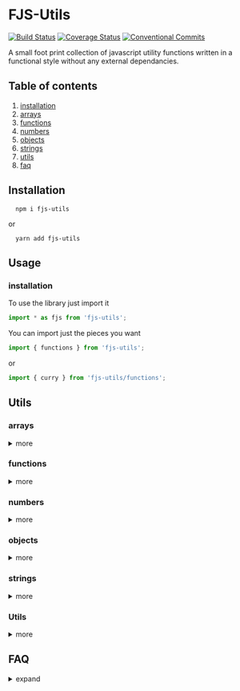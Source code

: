 # FJS-Utils
[![Build Status](https://travis-ci.com/JasonMatthewsDev/fjsutils.svg?branch=master)](https://travis-ci.com/JasonMatthewsDev/fjsutils)
[![Coverage Status](https://coveralls.io/repos/github/JasonMatthewsDev/fjsutils/badge.svg?branch=master)](https://coveralls.io/github/JasonMatthewsDev/fjsutils?branch=master)
[![Conventional Commits](https://img.shields.io/badge/Conventional%20Commits-1.0.0-yellow.svg)](https://conventionalcommits.org)

A small foot print collection of javascript utility functions written in a functional style without any external dependancies.

## Table of contents

1. [installation](#installation)
2. [arrays](#arrays)
3. [functions](#functions)
4. [numbers](#numbers)
5. [objects](#objects)
6. [strings](#strings)
7. [utils](#utils)
8. [faq](#faq)

## Installation
```
  npm i fjs-utils
```

or

```
  yarn add fjs-utils
```

## Usage


### installation
To use the library just import it

```javascript
import * as fjs from 'fjs-utils';
```

You can import just the pieces you want

```javascript
import { functions } from 'fjs-utils';
```

or

```javascript
import { curry } from 'fjs-utils/functions';
```

## Utils

### arrays
<details>
<summary>more</summary>

  * **all** - Tests each value with provided functions and returns true if all results are truthy. It's Array.prototype.every renamed

```javascript
  import { all } from 'fjs-utils/arrays';

  const array = [true, true, true];
  console.log(all(Boolean, array)); // => true
```

  * **any** - Tests each value with provided functions and returns true if any results are truthy. It's Array.prototype.some renamed

```javascript
  import { any } from 'fjs-utils/arrays';

  const array = [false, false, true];
  console.log(any(Boolean, array)); // => true
```

  * **bifurcate** - Seperates an array by supplied function.

```javascript
  import { bifurcate } from 'fjs-utils/arrays';

  const array = [true, 0, 'str', false, {}, ''];
  console.log(bifurcate(Boolean, array)) // => [[true, 'str', {}], [0, false, '']]
```

  * **chunk** - Splits an array into chunks

```javascript
  import { chunk } from 'fjs-utils/arrays';

  const array = [1, 2, 3, 4, 5, 6, 7, 8, 9, 0];
  console.log(chunk(3, array)); // => [[1, 2, 3], [4, 5, 6], [7, 8, 9], [0]]
```

  * **flatten** - Flattens an array 1 level

```javascript
  import { flatten } from 'fjs-utils/arrays';

  const array = [[1, 2, 3], [4, 5, 6], [7, 8, 9], [0]];
  console.log(flatten(array)); // => [1, 2, 3, 4, 5, 6, 7, 8, 9, 0]
```

  * **getProp** - Returns an array of values from a specified property in an array of objects

```javascript
  import { getProp } from 'fjs-utils/arrays';

  const array = [{
    foo: 'foo',
    bar: 'bar',
  },
  {
    foo: 'foo2',
    bar: 'bar2',
  }];
  console.log(getProp('foo', array)); // => ['foo', 'foo2']
```

  * **isArray** - Returns boolean, true if input is an array

```javascript
  import { isArray } from 'fjs-utils/arrays';
  console.log(isArray([1, 2])); // => true
  console.log(isArray(12)); // => false
```

  * **mean** - Calculates the mean of an array of numbers

```javascript
  import { mean } from 'fjs-utils/arrays';
  console.log(mean([1, 2, 3])); // => 2
```

  * **median** - Calculates the median of an array of numbers

```javascript
  import { median } from 'fjs-utils/arrays';
  console.log(median([1, 2, 3])); // => 2
```

  * **sample** - Returns random values from an array

```javascript
  import { sample } from 'fjs-utils/arrays';
  const array = [1, 2, 3, 4];
  console.log(sample(1, array)); // => [2]
  console.log(sample(2, array)); // => [1, 3]
```

  * **shuffle** - Returns a new array with the order randonmized

```javascript
  import { shuffle } from 'fjs-utils/arrays';
  const array = [1, 2, 3, 4, 5];
  console.log(shuffle(array)); // => [3, 1, 2, 5, 4];
```

  * **sum** - Sums an array of numbers

```javascript
  import { sum } from 'fjs-utils/arrays';
  console.log(sum[1, 2, 3]) // => 6
```

</details>

### functions
<details>
<summary>more</summary>

  * **curry** - Accepts a function and returns a curried function

```javascript
  import { curry } from 'fjs-utils/functions';

  const add = (a, b) => a + b;
  const add10 = curry(add)(10);
  console.log(add10(5)); // => 15
```

  * **curryRight** - Accepts a function and returns a curried function that fills params in from right to left

```javascript
  import { curryRight } from 'fjs-utils/functions';

  const concat = `${left}${right}`;
  const appendBar = curryRight(concat)('bar');
  console.log(appendBar('foo')); // => 'foobar'
```

  * **identity** - returns the input unchanged

```javascript
  import { identity } from 'fjs-utils/functions';
  console.log(identity('foo')); // => 'foo'
```

  * **memoize** - returns a function that will memoize the arguments

```javascript
  import { memoize } from 'fjs-utils/functions';

  const fn = (one, two) => `${one}${two}`;
  const memoizedFn = memoize(fn);

  console.log(memoizedFn('foo', 'bar')); // => 'foobar'
```

  * **multi** - returns a function that will return an array of results from multiple functions

```javascript
  import { multi } from 'fjs-utils/functions';

  const maxMin = multi(Math.max, Math.min);
  console.log(maxMin(...[...Array(501).keys()])); // => [500, 0]
```

</details>

### numbers
<details>
<summary>more</summary>

  * **random** - Returns a random number between min, max

```javascript
  import { random } from 'fjs-utils/numbers';
  console.log(random(1, 5)); // => 2
  console.log(random(1, 5, true)); // => 2.2398217
```

</details>

### objects
<details>
<summary>more</summary>

  * **converSnakeKeysToCamel** - Converts an object's snake cased keys to camel cased
```javascript
  import { convertSnakeKeysToCamel } from 'fjs-utils/objects';

  const obj = {
    snake_case: 'snek',
    foo: [{ bar_baz: 'something' }, { lorem_ipsum: 'latin' }],
    obj: { snake_key_again: 'right_here' },
  };
  console.log(convertSnakeKeysToCamel(obj));
  /*
  {
    snakeCase: 'snek',
    foo: [{ barBaz: 'something' }, { loremIpsum: 'latin' }],
    obj: { snakeKeyAgain: 'right_here' },
  }
  */
```

  * **isObject** - Returns true if input is an object

```javascript
  import { isObject } from 'fjs-utils/objects';

  const obj = {};
  const array = [];
  const fn = () => {};
  const str = '';
  console.log(isObject(obj), isObject(array), isObject(fn), isObject(str)); // => true false false false
```

  * **omit** - Omits keys from an object

```javascript
  import { omit } from 'fjs-utils/objects';

  const obj = {
    one: 1,
    two: 2,
    three: 3,
    four: 4,
    five: 5,
  };

  console.log(omit['one', 'two', 'three', 'four'], obj); // => { five: 5 }
```

  * **removeEmptyStrings** - Removes keys with empty strings from an object

```javascript
  import { removeEmptyStrings } from 'fjs-utils/objects';
  
  const obj = {
    one: 'one',
    two: '',
    three: 'three',
    four: '',
    five: 'five',
  };

  console.log(removeEmptyStrings(obj));
  /*
  {
    one: 'one',
    three: 'three',
    five: 'five',
  }
  */
```

  * **removeFromObject** - Removes properties from an object based on a comparator

```javascript
  import { removeFromObject } from 'fjs-utils/objects';

  const obj = {
    one: 1,
    two: 2,
    three: 3,
    four: 4,
    five: 5,
  };

  const removeGreaterThan3 = ({ val }) => val > 3;
  const removeTwo = ({ key }) => key === 'two';
  const remove = prop => removeGreaterThan3(prop) || removeTwo(prop);

  console.log(removeGreaterThan3, obj); // => { one: 1, three: 3 }
```

  * **removeValueFromObject** - Removes keys with specified value from an object

```javascript
  import { removeValueFromObject } from 'fjs-utils/objects';

  const obj = {
    one: 'foo',
    two: 'bar',
    three: 'foo',
    four: 'bar',
    five: 'foo',
  };

  console.log( removeValueFromObject('bar', obj));
  /*
  {
    one: 'foo',
    three: 'foo',
    five: 'foo',
  }
  */
```

  * **transformObjectKeysAndValues** - transforms an object's keys and values

```javascript
  import { transformObjectKeysAndValues } from 'fjs-utils/objects';

    const obj = {
      left1: 'left1',
      left2: 'left2',
    };
    const keyTrans = key => `${key}right`;
    const valTrans = val => `${val}right`;

    console.log(transformObjectKeysAndValues(obj, keyTrans, valTrans));
    /*
    {
      left1right: 'left1right',
      left2right: 'left2right',
    }
    */
```

</details>

### strings
<details>
<summary>more</summary>

  * **append** - Appends strings with specified value

```javascript
  import { append } from 'fjs-utils/strings';

  console.log(append('bar', 'foo')); // => 'foobar'
  const appendBar = append('bar');
  console.log(appendBar('foo')); // => 'foobar'
```

  * **concat** - Concatenates two strings

```javascript
  import { concat } from 'fjs-utils/strings';
  console.log(concat('foo', 'bar')); // => 'foobar'
```

  * **prepend** - Prepends strings with specified value

```javascript
  import { prepend } from 'fjs-utils/strings';
  console.log(prepend('foo', 'bar')); // => 'foobar'
  const prependFoo = prepend('foo');
  console.log(prependFoo('bar')); // => 'foobar'
```

  * **snakeToCamel** - Converts a snake cased string to camel cased

```javascript
  import { snakeToCamel } from 'fjs-utils/strings';

  console.log(snakeToCamel('snake_cased_string')); // => 'snakeCasedString'
```

</details>

### Utils
<details>
<summary>more</summary>

  * **debounce** - debounces a function. Third paramater can be used to allow the function to be invoked immediately

```javascript
    import { debounce } from 'fjs-utils/utils';
    const fn = () => console.log('foo');
    const debouncedFn = debounce(fn, 100);
    debouncedFn();
    debouncedFn();
    await new Promise(resolve => setTimeout(resolve, 200));
    /*
      'foo'
    */
```

  * **wait** - returns a promise that resolves after n milliseconds
  
```javascript
  import { wait } from 'fjs-utils/utils';
  const fn = async () => {
    console.log(new Date()); // => 0
    await wait(100);
    console.log(new Date()); // => 100
  };

  fn();
```

</details>

## FAQ

<details>
<summary>expand</summary>

  * **How is this different than lodash or ramda?**
    * For one it's not the same set of functions
    * Lodash specifically puts the array or object first which limits the composability
    * This libraray has a different goal than ramda. Ramda's goal is to make functional programming easier in JS. While there are functional concepts here, that's only so it can remain external dependency free.
</details>